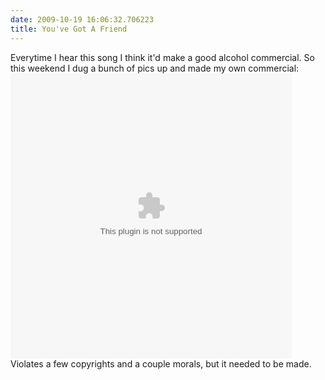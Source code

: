 ```yaml
---
date: 2009-10-19 16:06:32.706223
title: You've Got A Friend
---
```

Everytime I hear this song I think it'd make a good alcohol commercial. So this weekend I dug a bunch of pics up and made my own commercial: <br /> <OBJECT CLASSID="clsid:02BF25D5-8C17-4B23-BC80-D3488ABDDC6B" CODEBASE="http://www.apple.com/qtactivex/qtplugin.cab" WIDTH="450" HEIGHT="456" > <PARAM NAME="src" VALUE="http://frockenstein-misc.s3.amazonaws.com/YouveGotAFriend.m4v"> <PARAM NAME="autoplay" VALUE="true"> <PARAM NAME="controller" value="true"> <EMBED SRC="QTMimeType.pntg" TYPE="image/x-macpaint" PLUGINSPAGE="http://www.apple.com/quicktime/download" QTSRC="http://frockenstein-misc.s3.amazonaws.com/YouveGotAFriend.m4v" WIDTH="450" HEIGHT="456" AUTOPLAY="true" CONTROLLER="true"> </EMBED> </OBJECT> <br /> Violates a few copyrights and a couple morals, but it needed to be made.